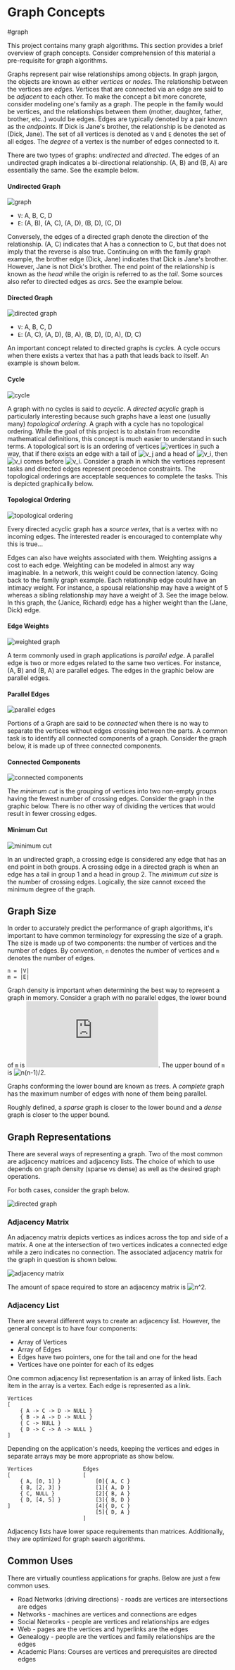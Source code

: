 # Graph Concepts
#graph

This project contains many graph algorithms. This section provides a brief
overview of graph concepts. Consider comprehension of this material a
pre-requisite for graph algorithms.

Graphs represent pair wise relationships among objects. In graph jargon, the
objects are known as either *vertices* or *nodes*. The relationship between the
vertices are *edges*. Vertices that are connected via an edge are said to be
*adjacent* to each other.  To make the concept a bit more concrete, consider
modeling one's family as a graph. The people in the family would be vertices,
and the relationships between them (mother, daughter, father, brother, etc..)
would be edges. Edges are typically denoted by a pair known as the *endpoints*.
If Dick is Jane's brother, the relationship is be denoted as (Dick, Jane). The
set of all vertices is denoted as `V` and `E` denotes the set of all edges. The
*degree* of a vertex is the number of edges connected to it.

There are two types of graphs: *undirected* and *directed*. The edges of an
undirected graph indicates a bi-directional relationship. (A, B) and (B, A) are
essentially the same.  See the example below.

#### Undirected Graph
![graph](graph.png)

* `V`: A, B, C, D
* `E`: (A, B), (A, C), (A, D), (B, D), (C, D)

Conversely, the edges of a directed graph denote the direction of the
relationship. (A, C) indicates that A has a connection to C, but that does not
imply that the reverse is also true. Continuing on with the family graph
example, the brother edge (Dick, Jane) indicates that Dick is Jane's brother.
However, Jane is not Dick's brother. The end point of the relationship is known
as the *head* while the origin is referred to as the *tail*. Some sources also
refer to directed edges as *arcs*. See the example below.

#### Directed Graph

![directed graph](dir-graph.png)

* `V`: A, B, C, D
* `E`: (A, C), (A, D), (B, A), (B, D), (D, A), (D, C)

An important concept related to directed graphs is *cycle*s. A cycle occurs when
there exists a vertex that has a path that leads back to itself. An example is
shown below.

#### Cycle
![cycle](cycle.png)

A graph with no cycles is said to *acyclic*. A *directed acyclic* graph is
particularly interesting because such graphs have a least one (usually many)
*topological ordering*. A graph with a cycle has no topological ordering. While
the goal of this project is to abstain from recondite mathematical definitions,
this concept is much easier to understand in such terms. A topological sort is
is an ordering of vertices
![vertices](https://latex.codecogs.com/gif.latex?v_{1},v_{2},...v_{n}) in such a
way, that if there exists an edge with a tail of
![v_j](https://latex.codecogs.com/gif.latex?v_{j}) and a head of
![v_i](https://latex.codecogs.com/gif.latex?v_{i}), then
![v_i](https://latex.codecogs.com/gif.latex?v_{j}) comes before
![v_i](https://latex.codecogs.com/gif.latex?v_{i}). Consider a graph in which
the vertices represent tasks and directed edges represent precedence
constraints. The topological orderings are acceptable sequences to complete the
tasks. This is depicted graphically below.

#### Topological Ordering

![topological ordering](top-ordering.png)

Every directed acyclic graph has a *source vertex*, that is a vertex with no
incoming edges. The interested reader is encouraged to contemplate why this is
true...

Edges can also have weights associated with them. Weighting assigns a cost to
each edge. Weighting can be modeled in almost any way imaginable. In a network,
this weight could be connection latency. Going back to the family graph example.
Each relationship edge could have an intimacy weight.  For instance, a spousal
relationship may have a weight of 5 whereas a sibling relationship may have a
weight of 3. See the image below. In this graph, the (Janice, Richard) edge has
a higher weight than the (Jane, Dick) edge.

#### Edge Weights

![weighted graph](weight-graph.png)

A term commonly used in graph applications is *parallel edge*. A parallel edge
is two or more edges related to the same two vertices. For instance, (A, B) and
(B, A) are parallel edges. The edges in the graphic below are parallel edges.

#### Parallel Edges

![parallel edges](par-edges.png)

Portions of a Graph are said to be *connected* when there is no way to separate
the vertices without edges crossing between the parts. A common task is to
identify all connected components of a graph.  Consider the graph below, it is
made up of three connected components.

#### Connected Components
![connected components](connected.png)

The *minimum cut* is the grouping of vertices into two non-empty groups having
the fewest number of crossing edges. Consider the graph in the graphic below.
There is no other way of dividing the vertices that would result in fewer
crossing edges.

#### Minimum Cut

![minimum cut](min-cut.png "Minimum Cut")

In an undirected graph, a crossing edge is considered any edge that has an end
point in both groups. A crossing edge in a directed graph is when an edge has a
tail in group 1 and a head in group 2.  The *minimum cut size* is the number of
crossing edges. Logically, the size cannot exceed the minimum degree of the
graph.


## Graph Size

In order to accurately predict the performance of graph algorithms, it's
important to have common terminology for expressing the size of a graph. The
size is made up of two components: the number of vertices and the number of
edges. By convention, `n` denotes the number of vertices and `m` denotes the
number of edges.

```
n = |V|
m = |E|
```

Graph density is important when determining the best way to represent a graph in
memory. Consider a graph with no parallel edges, the lower bound of `m` is
![n-1](https://latex.codecogs.com/gif.latex?n-1). The upper bound of `m` is
![n(n-1)/2](https://latex.codecogs.com/gif.latex?\frac{n(n-1)}{2}).

Graphs conforming the lower bound are known as *tree*s. A *complete* graph has
the maximum number of edges with none of them being parallel.

Roughly defined, a *sparse* graph is closer to the lower bound and a *dense*
graph is closer to the upper bound.

## Graph Representations

There are several ways of representing a graph. Two of the most common are
adjacency matrices and adjacency lists.  The choice of which to use depends on
graph density (sparse vs dense) as well as the desired graph operations.

For both cases, consider the graph below.

![directed graph](dir-graph.png)

### Adjacency Matrix
An adjacency matrix depicts vertices as indices across the top and side of a
matrix. A one at the intersection of two vertices indicates a connected edge
while a zero indicates no connection. The associated adjacency matrix for the
graph in question is shown below.

![adjacency matrix](adj-matrix.png) 

The amount of space required to store an adjacency matrix is
![n^2](https://latex.codecogs.com/gif.latex?n^2).

### Adjacency List

There are several different ways to create an adjacency list. However, the
general concept is to have four components:

* Array of Vertices
* Array of Edges
* Edges have two pointers, one for the tail and one for the head
* Vertices have one pointer for each of its edges

One common adjacency list representation is an array of linked lists. Each item
in the array is a vertex. Each edge is represented as a link.

```
Vertices
[
    { A -> C -> D -> NULL }
    { B -> A -> D -> NULL }
    { C -> NULL }
    { D -> C -> A -> NULL }
]
```

Depending on the application's needs, keeping the vertices and edges in separate
arrays may be more appropriate as show below.

```
Vertices                Edges
[                       [
    { A, [0, 1] }           [0]{ A, C }
    { B, [2, 3] }           [1]{ A, D }
    { C, NULL }             [2]{ B, A }
    { D, [4, 5] }           [3]{ B, D }
]                           [4]{ D, C }
                            [5]{ D, A }
                        ]
```

Adjacency lists have lower space requirements than matrices. Additionally, they
are optimized for graph search algorithms.

## Common Uses 

There are virtually countless applications for graphs. Below are just a few
common uses.

* Road Networks (driving directions) - roads are vertices are intersections are
    edges
* Networks - machines are vertices and connections are edges
* Social Networks - people are vertices and relationships are edges
* Web - pages are the vertices and hyperlinks are the edges
* Genealogy - people are the vertices and family relationships are the edges
* Academic Plans: Courses are vertices and prerequisites are directed edges
